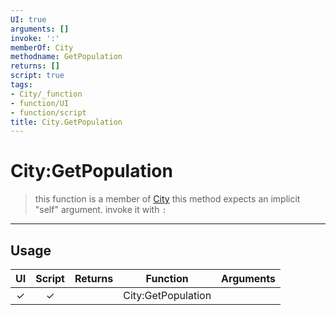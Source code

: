 ```yaml
---
UI: true
arguments: []
invoke: ':'
memberOf: City
methodname: GetPopulation
returns: []
script: true
tags:
- City/_function
- function/UI
- function/script
title: City.GetPopulation
---
```

# City:GetPopulation
> this function is a member of [City](civ-6/lua/City.md)
> this method expects an implicit "self" argument. invoke it with `:`
-----
## Usage
|  UI | Script | Returns | Function | Arguments |
|:---:|:------:|-------:|:--------:|:---------|
|✓|✓||City:GetPopulation||
